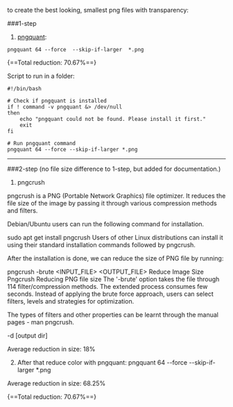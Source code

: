 to create the best looking, smallest png files with transparency:

###1-step

1. [pngquant](https://pngquant.org/):

```
pngquant 64 --force  --skip-if-larger  *.png
```

{==Total reduction: 70.67%==}

Script to run in a folder:

```
#!/bin/bash

# Check if pngquant is installed
if ! command -v pngquant &> /dev/null
then
    echo "pngquant could not be found. Please install it first."
    exit
fi

# Run pngquant command
pngquant 64 --force --skip-if-larger *.png
```

---



###2-step  (no file size difference to 1-step, but added for documentation.)

1. pngcrush

pngcrush is a PNG (Portable Network Graphics) file optimizer. It reduces the file size of the image by passing it through various compression methods and filters.

Debian/Ubuntu users can run the following command for installation.

sudo apt get install pngcrush
Users of other Linux distributions can install it using their standard installation commands followed by pngcrush.

After the installation is done, we can reduce the size of PNG file by running:

pngcrush -brute <INPUT_FILE> <OUTPUT_FILE>
Reduce Image Size Pngcrush
Reducing PNG file size
The '-brute' option takes the file through 114 filter/compression methods. The extended process consumes few seconds. Instead of applying the brute force approach, users can select filters, levels and strategies for optimization.

The types of filters and other properties can be learnt through the manual pages - man pngcrush.

-d [output dir]

Average reduction in size: 18%

2. After that reduce color with pngquant:
pngquant 64 --force  --skip-if-larger  *.png

Average reduction in size: 68.25%

{==Total reduction: 70.67%==}



